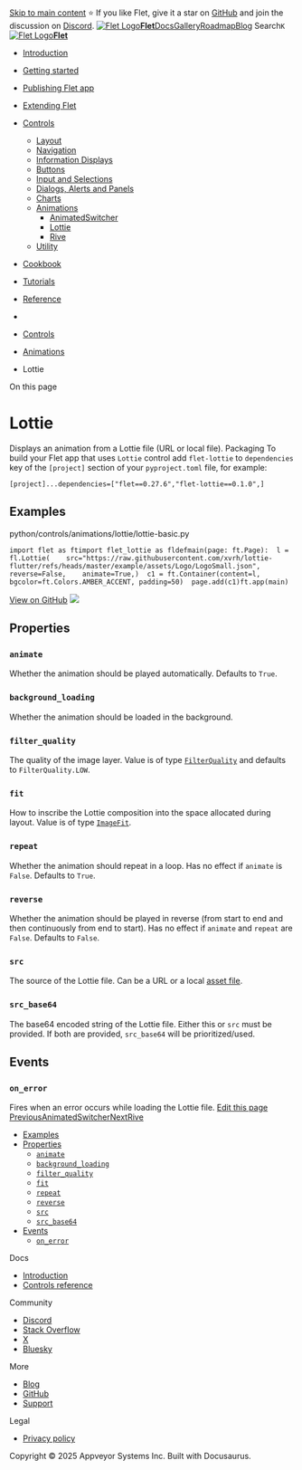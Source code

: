 [Skip to main content](https://flet.dev/docs/controls/lottie/#__docusaurus_skipToContent_fallback)
⭐️ If you like Flet, give it a star on [GitHub](https://github.com/flet-dev/flet) and join the discussion on [Discord](https://discord.gg/dzWXP8SHG8).
[![Flet Logo](https://flet.dev/img/logo.svg)**Flet**](https://flet.dev/)[Docs](https://flet.dev/docs/)[Gallery](https://flet.dev/gallery)[Roadmap](https://flet.dev/roadmap)[Blog](https://flet.dev/blog)
[](https://github.com/flet-dev/flet)
Search`K`
[![Flet Logo](https://flet.dev/img/logo.svg)**Flet**](https://flet.dev/)
  * [Introduction](https://flet.dev/docs/)
  * [Getting started](https://flet.dev/docs/getting-started/)
  * [Publishing Flet app](https://flet.dev/docs/publish)
  * [Extending Flet](https://flet.dev/docs/controls/lottie/)
  * [Controls](https://flet.dev/docs/controls)
    * [Layout](https://flet.dev/docs/controls/layout)
    * [Navigation](https://flet.dev/docs/controls/app-structure-navigation)
    * [Information Displays](https://flet.dev/docs/controls/information-displays)
    * [Buttons](https://flet.dev/docs/controls/buttons)
    * [Input and Selections](https://flet.dev/docs/controls/input-and-selections)
    * [Dialogs, Alerts and Panels](https://flet.dev/docs/controls/dialogs-alerts-panels)
    * [Charts](https://flet.dev/docs/controls/charts)
    * [Animations](https://flet.dev/docs/controls/animations)
      * [AnimatedSwitcher](https://flet.dev/docs/controls/animatedswitcher)
      * [Lottie](https://flet.dev/docs/controls/lottie)
      * [Rive](https://flet.dev/docs/controls/rive)
    * [Utility](https://flet.dev/docs/controls/utility)
  * [Cookbook](https://flet.dev/docs/controls/lottie/)
  * [Tutorials](https://flet.dev/docs/tutorials)
  * [Reference](https://flet.dev/docs/reference)


  * [](https://flet.dev/)
  * [Controls](https://flet.dev/docs/controls)
  * [Animations](https://flet.dev/docs/controls/animations)
  * Lottie


On this page
# Lottie
Displays an animation from a Lottie file (URL or local file).
Packaging
To build your Flet app that uses `Lottie` control add `flet-lottie` to `dependencies` key of the `[project]` section of your `pyproject.toml` file, for example:
```
[project]...dependencies=["flet==0.27.6","flet-lottie==0.1.0",]
```

## Examples[​](https://flet.dev/docs/controls/lottie/#examples "Direct link to Examples")
python/controls/animations/lottie/lottie-basic.py
```
import flet as ftimport flet_lottie as fldefmain(page: ft.Page):  l = fl.Lottie(    src="https://raw.githubusercontent.com/xvrh/lottie-flutter/refs/heads/master/example/assets/Logo/LogoSmall.json",    reverse=False,    animate=True,)  c1 = ft.Container(content=l, bgcolor=ft.Colors.AMBER_ACCENT, padding=50)  page.add(c1)ft.app(main)
```

[View on GitHub](https://github.com/flet-dev/examples/blob/main/python/controls/animations/lottie/lottie-basic.py)
![](https://flet.dev/img/docs/controls/lottie/lottie-animation-2.gif)
## Properties[​](https://flet.dev/docs/controls/lottie/#properties "Direct link to Properties")
### `animate`[​](https://flet.dev/docs/controls/lottie/#animate "Direct link to animate")
Whether the animation should be played automatically.
Defaults to `True`.
### `background_loading`[​](https://flet.dev/docs/controls/lottie/#background_loading "Direct link to background_loading")
Whether the animation should be loaded in the background.
### `filter_quality`[​](https://flet.dev/docs/controls/lottie/#filter_quality "Direct link to filter_quality")
The quality of the image layer.
Value is of type [`FilterQuality`](https://flet.dev/docs/reference/types/filterquality) and defaults to `FilterQuality.LOW`.
### `fit`[​](https://flet.dev/docs/controls/lottie/#fit "Direct link to fit")
How to inscribe the Lottie composition into the space allocated during layout.
Value is of type [`ImageFit`](https://flet.dev/docs/reference/types/imagefit).
### `repeat`[​](https://flet.dev/docs/controls/lottie/#repeat "Direct link to repeat")
Whether the animation should repeat in a loop. Has no effect if `animate` is `False`.
Defaults to `True`.
### `reverse`[​](https://flet.dev/docs/controls/lottie/#reverse "Direct link to reverse")
Whether the animation should be played in reverse (from start to end and then continuously from end to start). Has no effect if `animate` and `repeat` are `False`.
Defaults to `False`.
### `src`[​](https://flet.dev/docs/controls/lottie/#src "Direct link to src")
The source of the Lottie file. Can be a URL or a local [asset file](https://flet.dev/docs/cookbook/assets).
### `src_base64`[​](https://flet.dev/docs/controls/lottie/#src_base64 "Direct link to src_base64")
The base64 encoded string of the Lottie file. Either this or `src` must be provided. If both are provided, `src_base64` will be prioritized/used.
## Events[​](https://flet.dev/docs/controls/lottie/#events "Direct link to Events")
### `on_error`[​](https://flet.dev/docs/controls/lottie/#on_error "Direct link to on_error")
Fires when an error occurs while loading the Lottie file.
[Edit this page](https://github.com/flet-dev/website/edit/main/docs/controls/lottie.md)
[PreviousAnimatedSwitcher](https://flet.dev/docs/controls/animatedswitcher)[NextRive](https://flet.dev/docs/controls/rive)
  * [Examples](https://flet.dev/docs/controls/lottie/#examples)
  * [Properties](https://flet.dev/docs/controls/lottie/#properties)
    * [`animate`](https://flet.dev/docs/controls/lottie/#animate)
    * [`background_loading`](https://flet.dev/docs/controls/lottie/#background_loading)
    * [`filter_quality`](https://flet.dev/docs/controls/lottie/#filter_quality)
    * [`fit`](https://flet.dev/docs/controls/lottie/#fit)
    * [`repeat`](https://flet.dev/docs/controls/lottie/#repeat)
    * [`reverse`](https://flet.dev/docs/controls/lottie/#reverse)
    * [`src`](https://flet.dev/docs/controls/lottie/#src)
    * [`src_base64`](https://flet.dev/docs/controls/lottie/#src_base64)
  * [Events](https://flet.dev/docs/controls/lottie/#events)
    * [`on_error`](https://flet.dev/docs/controls/lottie/#on_error)


Docs
  * [Introduction](https://flet.dev/docs)
  * [Controls reference](https://flet.dev/docs/controls)


Community
  * [Discord](https://discord.gg/dzWXP8SHG8)
  * [Stack Overflow](https://stackoverflow.com/questions/tagged/flet)
  * [X](https://x.com/fletdev)
  * [Bluesky](https://bsky.app/profile/fletdev.bsky.social)


More
  * [Blog](https://flet.dev/blog)
  * [GitHub](https://github.com/flet-dev/flet)
  * [Support](https://flet.dev/support)


Legal
  * [Privacy policy](https://flet.dev/privacy-policy)


Copyright © 2025 Appveyor Systems Inc. Built with Docusaurus.
